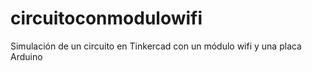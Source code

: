 # circuitoconmodulowifi
Simulación de un circuito en Tinkercad con un módulo wifi y una placa Arduino
